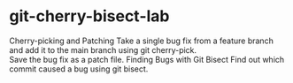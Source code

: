 # git-cherry-bisect-lab
Cherry-picking and Patching 
Take a single bug fix from a feature branch and add it to the main branch using git cherry-pick.  
Save the bug fix as a patch file. 
Finding Bugs with Git Bisect 
Find out which commit caused a bug using git bisect.
